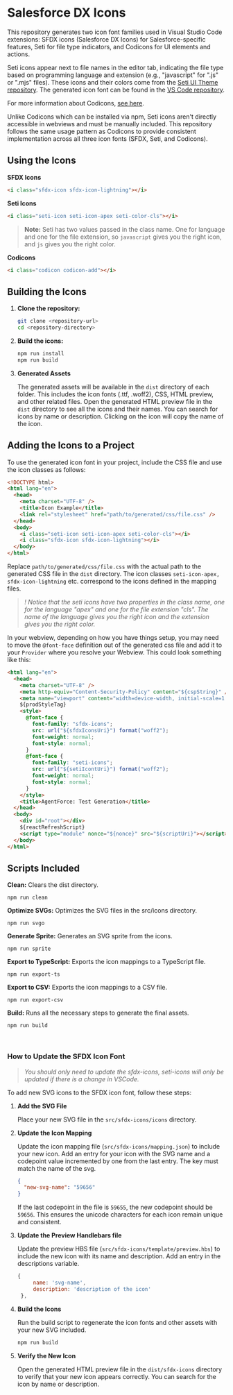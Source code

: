 # Salesforce DX Icons

This repository generates two icon font families used in Visual Studio Code extensions: SFDX icons (Salesforce DX Icons) for Salesforce-specific features, Seti for file type indicators, and Codicons for UI elements and actions.

Seti icons appear next to file names in the editor tab, indicating the file type based on programming language and extension (e.g., "javascript" for ".js" or ".mjs" files). These icons and their colors come from the [Seti UI Theme repository](https://github.com/jesseweed/seti-ui). The generated icon font can be found in the [VS Code repository](https://github.com/microsoft/vscode/blob/main/extensions/theme-seti/icons/seti.woff).

For more information about Codicons, [see here](https://github.com/microsoft/vscode-codicons).

Unlike Codicons which can be installed via npm, Seti icons aren't directly accessible in webviews and must be manually included. This repository follows the same usage pattern as Codicons to provide consistent implementation across all three icon fonts (SFDX, Seti, and Codicons).

## Using the Icons

**SFDX Icons**

```html
<i class="sfdx-icon sfdx-icon-lightning"></i>
```

**Seti Icons**

```html
<i class="seti-icon seti-icon-apex seti-color-cls"></i>
```

> **Note:** Seti has two values passed in the class name. One for language and one for the file extension, so `javascript` gives you the right icon, and `js` gives you the right color.

**Codicons**

```html
<i class="codicon codicon-add"></i>
```

## Building the Icons

1. **Clone the repository:**

   ```sh
   git clone <repository-url>
   cd <repository-directory>
   ```

2. **Build the icons:**

   ```sh
   npm run install
   npm run build
   ```

3. **Generated Assets**

   The generated assets will be available in the `dist` directory of each folder. This includes the icon fonts (.ttf, .woff2), CSS, HTML preview, and other related files. Open the generated HTML preview file in the `dist` directory to see all the icons and their names. You can search for icons by name or description. Clicking on the icon will copy the name of the icon.

## Adding the Icons to a Project

To use the generated icon font in your project, include the CSS file and use the icon classes as follows:

```html
<!DOCTYPE html>
<html lang="en">
  <head>
    <meta charset="UTF-8" />
    <title>Icon Example</title>
    <link rel="stylesheet" href="path/to/generated/css/file.css" />
  </head>
  <body>
    <i class="seti-icon seti-icon-apex seti-color-cls"></i>
    <i class="sfdx-icon sfdx-icon-lightning"></i>
  </body>
</html>
```

Replace `path/to/generated/css/file.css` with the actual path to the generated CSS file in the `dist` directory. The icon classes `seti-icon-apex, sfdx-icon-lightning` etc. correspond to the icons defined in the mapping files.

> _! Notice that the seti icons have two properties in the class name, one for the language "apex" and one for the file extension "cls". The name of the language gives you the right icon and the extension gives you the right color._

In your webview, depending on how you have things setup, you may need to move the `@font-face` definition out of the generated css file and add it to your `Provider` where you resolve your Webview. This could look something like this:

```html
<html lang="en">
  <head>
    <meta charset="UTF-8" />
    <meta http-equiv="Content-Security-Policy" content="${cspString}" />
    <meta name="viewport" content="width=device-width, initial-scale=1.0" />
    ${prodStyleTag}
    <style>
      @font-face {
        font-family: "sfdx-icons";
        src: url("${sfdxIconsUri}") format("woff2");
        font-weight: normal;
        font-style: normal;
      }
      @font-face {
        font-family: "seti-icons";
        src: url("${setiIcontUri}") format("woff2");
        font-weight: normal;
        font-style: normal;
      }
    </style>
    <title>AgentForce: Test Generation</title>
  </head>
  <body>
    <div id="root"></div>
    ${reactRefreshScript}
    <script type="module" nonce="${nonce}" src="${scriptUri}"></script>
  </body>
</html>
```

## Scripts Included

**Clean:** Clears the dist directory.

```
npm run clean
```

**Optimize SVGs:** Optimizes the SVG files in the src/icons directory.

```
npm run svgo
```

**Generate Sprite:** Generates an SVG sprite from the icons.

```
npm run sprite
```

**Export to TypeScript:** Exports the icon mappings to a TypeScript file.

```
npm run export-ts
```

**Export to CSV:** Exports the icon mappings to a CSV file.

```
npm run export-csv
```

**Build:** Runs all the necessary steps to generate the final assets.

```
npm run build
```

<br>

### How to Update the SFDX Icon Font

> _You should only need to update the sfdx-icons, seti-icons will only be updated if there is a change in VSCode._

To add new SVG icons to the SFDX icon font, follow these steps:

1. **Add the SVG File**

   Place your new SVG file in the `src/sfdx-icons/icons` directory.

2. **Update the Icon Mapping**

   Update the icon mapping file (`src/sfdx-icons/mapping.json`) to include your new icon. Add an entry for your icon with the SVG name and a codepoint value incremented by one from the last entry. The key must match the name of the svg.

   ```json
   {
     "new-svg-name": "59656"
   }
   ```

   If the last codepoint in the file is `59655`, the new codepoint should be `59656`. This ensures the unicode characters for each icon remain unique and consistent.

3. **Update the Preview Handlebars file**

   Update the preview HBS file (`src/sfdx-icons/template/preview.hbs`) to include the new icon with its name and description. Add an entry in the descriptions variable.

   ```js
   {
        name: 'svg-name',
        description: 'description of the icon'
    },
   ```

4. **Build the Icons**

   Run the build script to regenerate the icon fonts and other assets with your new SVG included.

   ```sh
   npm run build
   ```

5. **Verify the New Icon**

   Open the generated HTML preview file in the `dist/sfdx-icons` directory to verify that your new icon appears correctly. You can search for the icon by name or description.
